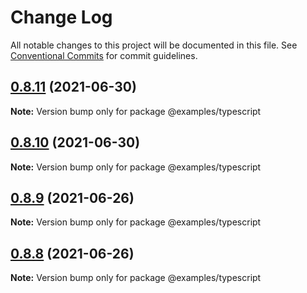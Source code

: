 # Change Log

All notable changes to this project will be documented in this file.
See [Conventional Commits](https://conventionalcommits.org) for commit guidelines.

## [0.8.11](https://github.com/tenseijs/tensei/compare/v0.8.10...v0.8.11) (2021-06-30)

**Note:** Version bump only for package @examples/typescript





## [0.8.10](https://github.com/tenseijs/tensei/compare/v0.8.9...v0.8.10) (2021-06-30)

**Note:** Version bump only for package @examples/typescript





## [0.8.9](https://github.com/tenseijs/tensei/compare/v0.8.8...v0.8.9) (2021-06-26)

**Note:** Version bump only for package @examples/typescript





## [0.8.8](https://github.com/tenseijs/tensei/compare/v0.8.7...v0.8.8) (2021-06-26)

**Note:** Version bump only for package @examples/typescript
